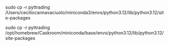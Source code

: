 sudo cp -r pyttrading /Users/ceciliocannavaciuolo/miniconda3/envs/python3.12/lib/python3.12/site-packages

sudo cp -r pyttrading /opt/homebrew/Caskroom/miniconda/base/envs/python3.12/lib/python3.12/site-packages